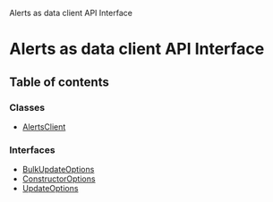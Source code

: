 Alerts as data client API Interface

# Alerts as data client API Interface

## Table of contents

### Classes

- [AlertsClient](classes/alertsclient.md)

### Interfaces

- [BulkUpdateOptions](interfaces/bulkupdateoptions.md)
- [ConstructorOptions](interfaces/constructoroptions.md)
- [UpdateOptions](interfaces/updateoptions.md)
